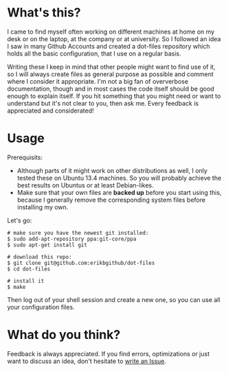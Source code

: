 What's this?
============

I came to find myself often working on different machines at home on my desk or
on the laptop, at the company or at university. So I followed an idea I saw in
many Github Accounts and created a dot-files repository which holds all the
basic configuration, that I use on a regular basis.

Writing these I keep in mind that other people might want to find use of it, so
I will always create files as general purpose as possible and comment where I
consider it appropriate. I'm not a big fan of oververbose documentation, though
and in most cases the code itself should be good enough to explain itself. If
you hit something that you might need or want to understand but it's not clear
to you, then ask me. Every feedback is appreciated and considerated!

Usage
=====

Prerequisits:

 * Although parts of it might work on other distributions as well, I only
   tested these on Ubuntu 13.4 machines. So you will probably achieve the best
   results on Ubuntus or at least Debian-likes.
 * Make sure that your own files are **backed up** before you start using this,
   because I generally remove the corresponding system files before installing
   my own.

Let's go:

    # make sure you have the newest git installed:
    $ sudo add-apt-repository ppa:git-core/ppa
    $ sudo apt-get install git

    # download this repo:
    $ git clone git@github.com:erikbgithub/dot-files
    $ cd dot-files

    # install it
    $ make

Then log out of your shell session and create a new one, so you can use all
your configuration files.

What do you think?
==================

Feedback is always appreciated. If you find errors, optimizations or just want
to discuss an idea, don't hesitate to
[write an Issue](https://github.com/erikb85/dot-files/issues/new).
